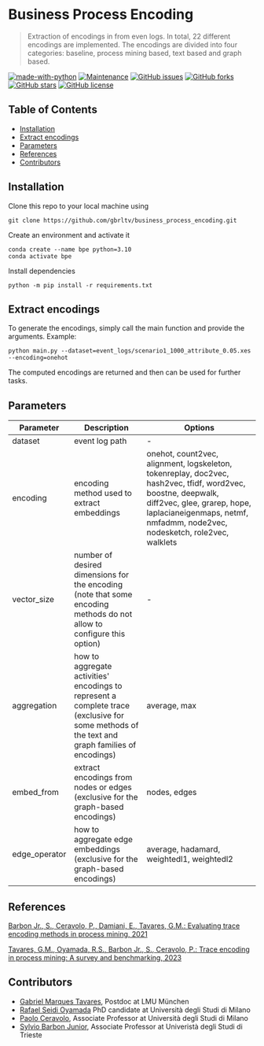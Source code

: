 # Business Process Encoding

> Extraction of encodings in from even logs. In total, 22 different encodings are implemented. The encodings are divided into four categories: baseline, process mining based, text based and graph based.

[![made-with-python](https://img.shields.io/badge/Made%20with-Python-1f425f.svg)](https://www.python.org/)
[![Maintenance](https://img.shields.io/badge/Maintained%3F-yes-green.svg)](https://github.com/gbrltv/business_process_encoding/graphs/commit-activity)
[![GitHub issues](https://img.shields.io/github/issues/gbrltv/business_process_encoding)](https://img.shields.io/github/issues/gbrltv/business_process_encoding)
[![GitHub forks](https://img.shields.io/github/forks/gbrltv/business_process_encoding)](https://github.com/forks/gbrltv/business_process_encoding)
[![GitHub stars](https://img.shields.io/github/stars/gbrltv/business_process_encoding)](https://img.shields.io/github/stars/gbrltv/business_process_encoding)
[![GitHub license](https://img.shields.io/github/license/gbrltv/business_process_encoding)](https://img.shields.io/github/license/gbrltv/business_process_encoding)

## Table of Contents

- [Installation](#installation)
- [Extract encodings](#extract-encodings)
- [Parameters](#parameters)
- [References](#references)
- [Contributors](#contributors)

## Installation

Clone this repo to your local machine using

```shell
git clone https://github.com/gbrltv/business_process_encoding.git
```

Create an environment and activate it

```shell
conda create --name bpe python=3.10
conda activate bpe
```

Install dependencies

```shell
python -m pip install -r requirements.txt
```

## Extract encodings

To generate the encodings, simply call the main function and provide the arguments. Example:

```shell
python main.py --dataset=event_logs/scenario1_1000_attribute_0.05.xes --encoding=onehot
```

The computed encodings are returned and then can be used for further tasks.

## Parameters

| Parameter | Description | Options |
| ------------- | ------------- | ------------- |
| dataset  | event log path  | - |
| encoding | encoding method used to extract embeddings | onehot, count2vec, alignment, logskeleton, tokenreplay, doc2vec, hash2vec, tfidf, word2vec, boostne, deepwalk, diff2vec, glee, grarep, hope, laplacianeigenmaps, netmf, nmfadmm, node2vec, nodesketch, role2vec, walklets |
| vector_size | number of desired dimensions for the encoding (note that some encoding methods do not allow to configure this option) | - |
| aggregation | how to aggregate activities' encodings to represent a complete trace (exclusive for some methods of the text and graph families of encodings) | average, max |
| embed_from | extract encodings from nodes or edges (exclusive for the graph-based encodings) | nodes, edges |
| edge_operator | how to aggregate edge embeddings (exclusive for the graph-based encodings) | average, hadamard, weightedl1, weightedl2 |

## References

[Barbon Jr., S., Ceravolo, P., Damiani, E., Tavares, G.M.: Evaluating trace encoding methods in process mining, 2021](https://link.springer.com/chapter/10.1007/978-3-030-70650-0_11)

[Tavares, G.M., Oyamada, R.S., Barbon Jr., S., Ceravolo, P.: Trace encoding in process mining: A survey and benchmarking, 2023](https://www.sciencedirect.com/science/article/pii/S0952197623012125)

## Contributors

- [Gabriel Marques Tavares](https://www.dbs.ifi.lmu.de/cms/personen/mitarbeiter/tavares/index.html), Postdoc at LMU München
- [Rafael Seidi Oyamada](https://sesar.di.unimi.it/staff/rafael-oyamada/) PhD candidate at Università degli Studi di Milano
- [Paolo Ceravolo](https://www.unimi.it/en/ugov/person/paolo-ceravolo), Associate Professor at Università degli Studi di Milano
- [Sylvio Barbon Junior](http://www.barbon.com.br/), Associate Professor at Univeristà degli Studi di Trieste
